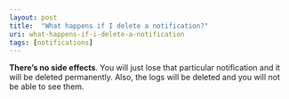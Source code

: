 ```yaml
---
layout: post
title:  "What happens if I delete a notification?"
uri: what-happens-if-i-delete-a-notification
tags: [notifications]
---
```


**There’s no side effects**. You will just lose that particular notification and it will be deleted permanently. Also, the logs will be deleted and you will not be able to see them.